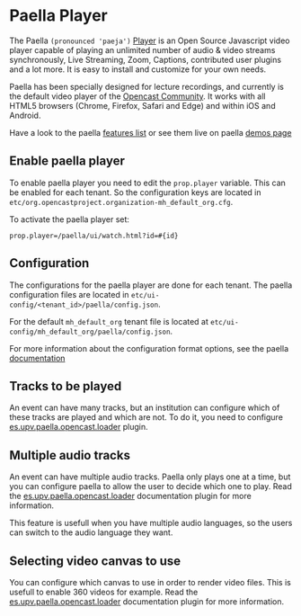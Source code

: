 Paella Player
=============

The Paella `(pronounced 'paeja')` [Player](https://paellaplayer.upv.es) is an Open Source
Javascript video player capable of playing an unlimited number of audio & video streams 
synchronously, Live Streaming, Zoom, Captions, contributed user plugins and a lot more. 
It is easy to install and customize for your own needs.

Paella has been specially designed for lecture recordings, and currently is the default 
video player of the [Opencast Community](https://opencast.org). It works with all HTML5 browsers
(Chrome, Firefox, Safari and Edge) and within iOS and Android.

Have a look to the paella [features list](https://paellaplayer.upv.es/features/) 
or see them live on paella [demos page](https://paellaplayer.upv.es/demos/)

Enable paella player
--------------------

To enable paella player you need to edit the `prop.player` variable.
This can be enabled for each tenant. So the configuration keys are located in
`etc/org.opencastproject.organization-mh_default_org.cfg`.


To activate the paella player set:

    prop.player=/paella/ui/watch.html?id=#{id}


Configuration
-------------

The configurations for the paella player are done for each tenant. The paella configuration files are located in
`etc/ui-config/<tenant_id>/paella/config.json`.

For the default `mh_default_org` tenant file is located at `etc/ui-config/mh_default_org/paella/config.json`.

For more information about the configuration format options, see the paella [documentation](https://paellaplayer.upv.es/docs/)


Tracks to be played
-------------------

An event can have many tracks, but an institution can configure which of these tracks are played and which are not.
To do it, you need to configure [es.upv.paella.opencast.loader](plugins/es.upv.paella.opencast.loader.md) plugin.

Multiple audio tracks
---------------------

An event can have multiple audio tracks. Paella only plays one at a time, but you can configure paella to allow the user to 
decide which one to play. Read the [es.upv.paella.opencast.loader](plugins/es.upv.paella.opencast.loader.md) documentation
plugin for more information.

This feature is usefull when you have multiple audio languages, so the users can switch to the audio language they want.

Selecting video canvas to use
-----------------------------

You can configure which canvas to use in order to render video files. This is usefull to enable 360 videos for example.
Read the [es.upv.paella.opencast.loader](plugins/es.upv.paella.opencast.loader.md) documentation
plugin for more information.